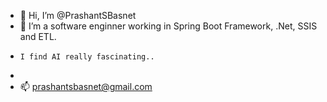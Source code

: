 - 👋 Hi, I’m @PrashantSBasnet
- 🌱 I’m a software enginner working in Spring Boot Framework, .Net, SSIS and ETL.
-     I find AI really fascinating..
- 
- 📫 prashantsbasnet@gmail.com

<!---
PrashantSBasnet/PrashantSBasnet is a ✨ special ✨ repository because its `README.md` (this file) appears on your GitHub profile.
You can click the Preview link to take a look at your changes.
--->



